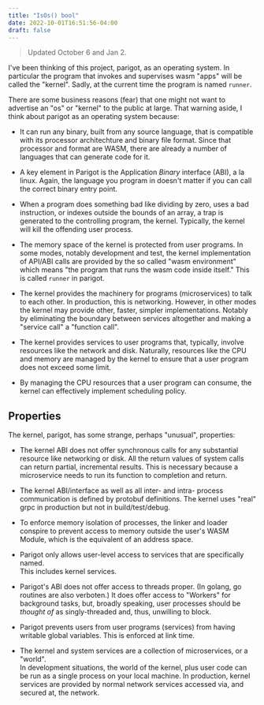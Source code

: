 ```yaml
---
title: "IsOs() bool"
date: 2022-10-01T16:51:56-04:00
draft: false
---
```


>Updated October 6 and Jan 2.

I've been thinking of this project, parigot, as an operating system.  In particular
the program that invokes and supervises wasm "apps" will be called the "kernel".   Sadly,
at the current time the program is named `runner`.

There are some business reasons (fear) that one might not want  to advertise an "os" or 
"kernel" to the public at large.  That warning aside, I think about parigot as an 
operating system because:

* It can run any binary, built from any source language, that is compatible with its
processor architechture and binary file format. Since that processor and format are WASM, there are already a number of languages that can generate code for it.

* A key element in Parigot is the Application _Binary_ interface (ABI), a la linux. Again,
the language you program in doesn't matter if you can  call the correct binary entry
point.

* When a program does something bad like dividing by zero, uses a bad instruction,
or indexes outside the bounds of an array, a trap is generated to the controlling program,
the kernel. Typically, the kernel will kill the offending user process.

* The memory space of the kernel is protected from user programs.  In some modes, notably
development and test, the kernel implementation of API/ABI calls are provided by the
so called "wasm environment" which means "the program that runs the wasm code inside
itself."  This is called `runner` in parigot.

* The kernel provides the machinery for programs (microservices) to talk to each other.
In production, this is networking.  However, in other modes the kernel may provide
other, faster, simpler implementations.  Notably by eliminating the boundary between
services altogether and making a "service call" a "function call".

* The kernel provides services to user programs that, typically, involve
resources like the network and disk.  Naturally, resources like the CPU and memory
are managed by the kernel to ensure that a user program does not exceed some limit.

* By managing the CPU resources that a user program can consume, the kernel can
effectively implement scheduling policy.

## Properties
The kernel, parigot, has some strange, perhaps "unusual", properties:

* The kernel ABI does not offer synchronous calls for any substantial resource like
networking or disk.  All the return values of system calls can return partial, 
incremental results.  This is necessary because a microservice needs to run its function
to completion and return.

* The kernel ABI/interface as well as all inter- and intra- process communication
is defined by protobuf definitions.  The kernel uses "real" grpc in production but
not in build/test/debug.

* To enforce memory isolation of processes, the linker and loader conspire to
prevent access to memory outside the user's WASM Module, which is the equivalent of
an address space.

* Parigot only allows user-level access to services that are specifically named.  
This includes kernel services.

* Parigot's ABI does not offer access to threads proper. (In golang, go routines
are also verboten.) It does offer access to "Workers" for background tasks, but, 
broadly speaking, user processes should be _thought of_ as singly-threaded and, thus,
unwilling to block.

* Parigot prevents users from user programs (services) from having writable global
variables.  This is enforced at link time.

* The kernel and system services are a collection of microservices, or a "world".  
In development situations, the world of the kernel, plus user code can be run
as a single process on your local machine. In production, kernel services are provided by 
normal network services accessed via, and secured at, the network.

